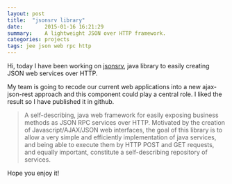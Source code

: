 ```yaml
---
layout: post
title:  "jsonsrv library"
date:       2015-01-16 16:21:29
summary:    A lightweight JSON over HTTP framework.
categories: projects 
tags: jee json web rpc http
---
```


Hi, today I have been working on [jsonsrv](https://github.com/brutusin/jsonsrv), java library to easily creating JSON web services over HTTP.

My team is going to recode our current web applications into a new ajax-json-rest approach and this component could play a central role. I liked the result so I have published it in github. 

>A self-describing, java web framework for easily exposing business methods as JSON RPC services over HTTP.
>Motivated by the creation of Javascript/AJAX/JSON web interfaces, the goal of this library is to allow a very simple and efficiently implementation of java services, and being able to execute them by HTTP POST and GET requests, and equally important, constitute a self-describing repository of services.

Hope you enjoy it!
